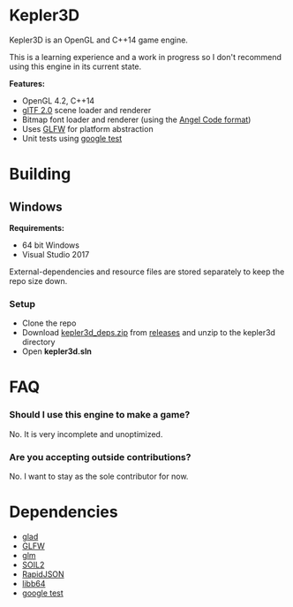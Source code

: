 # Kepler3D

Kepler3D is an OpenGL and C++14 game engine.

This is a learning experience and a work in progress so I don't recommend using this engine in its current state.

**Features:**

- OpenGL 4.2, C++14
- [glTF 2.0](https://github.com/KhronosGroup/glTF) scene loader and renderer
- Bitmap font loader and renderer (using the [Angel Code format](http://www.angelcode.com/products/bmfont/))
- Uses [GLFW](http://www.glfw.org/) for platform abstraction
- Unit tests using [google test](https://github.com/google/googletest)

# Building

## Windows

**Requirements:**

- 64 bit Windows
- Visual Studio 2017

External-dependencies and resource files are stored separately to keep the repo size down.

### Setup

- Clone the repo
- Download [kepler3d_deps.zip](https://github.com/dgough/kepler3d/releases/download/v0.1.0/kepler3d_deps.zip) from [releases](https://github.com/dgough/kepler3d/releases) and unzip to the kepler3d directory
- Open **kepler3d.sln**

# FAQ

### Should I use this engine to make a game?

No. It is very incomplete and unoptimized.

### Are you accepting outside contributions?

No. I want to stay as the sole contributor for now.

# Dependencies

- [glad](https://github.com/Dav1dde/glad)
- [GLFW](http://www.glfw.org/)
- [glm](http://glm.g-truc.net)
- [SOIL2](https://bitbucket.org/SpartanJ/soil2)
- [RapidJSON](https://github.com/miloyip/rapidjson)
- [libb64](http://libb64.sourceforge.net)
- [google test](https://github.com/google/googletest)
